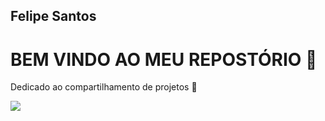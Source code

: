 ## Felipe Santos

# BEM VINDO AO MEU REPOSTÓRIO 🤞

 Dedicado ao compartilhamento de projetos 🗽


![](https://media1.tenor.com/m/yLIeWZwYM1gAAAAC/the-wok-the-rock.gif)
